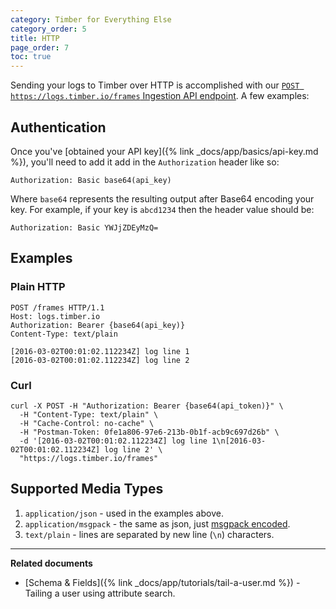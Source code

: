 ```yaml
---
category: Timber for Everything Else
category_order: 5
title: HTTP
page_order: 7
toc: true
---
```


Sending your logs to Timber over HTTP is accomplished with our
[`POST https://logs.timber.io/frames` Ingestion API endpoint](https://api-docs.timber.io/#eaf-2643-c422-7ae9-d39c4b4c4b0e).
A few examples:

## Authentication

Once you've [obtained your API key]({% link _docs/app/basics/api-key.md %}), you'll need to
add it add in the `Authorization` header like so:

```
Authorization: Basic base64(api_key)
```

Where `base64` represents the resulting output after Base64 encoding your key. For example,
if your key is `abcd1234` then the header value should be:

```
Authorization: Basic YWJjZDEyMzQ=
```

## Examples

### Plain HTTP

```
POST /frames HTTP/1.1
Host: logs.timber.io
Authorization: Bearer {base64(api_key)}
Content-Type: text/plain

[2016-03-02T00:01:02.112234Z] log line 1
[2016-03-02T00:01:02.112234Z] log line 2
```

### Curl

```shell
curl -X POST -H "Authorization: Bearer {base64(api_token)}" \
  -H "Content-Type: text/plain" \
  -H "Cache-Control: no-cache" \
  -H "Postman-Token: 0fe1a806-97e6-213b-0b1f-acb9c697d26b" \
  -d '[2016-03-02T00:01:02.112234Z] log line 1\n[2016-03-02T00:01:02.112234Z] log line 2' \
  "https://logs.timber.io/frames"
```

## Supported Media Types

1. `application/json` - used in the examples above.
2. `application/msgpack` - the same as json, just [msgpack encoded](http://msgpack.org).
3. `text/plain` - lines are separated by new line (`\n`) characters.

---

**Related documents**

* [Schema & Fields]({% link _docs/app/tutorials/tail-a-user.md %}) - Tailing a user using attribute search.
